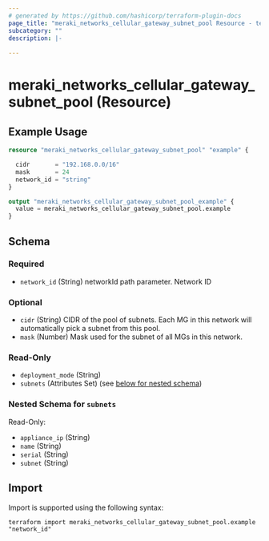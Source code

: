 ```yaml
---
# generated by https://github.com/hashicorp/terraform-plugin-docs
page_title: "meraki_networks_cellular_gateway_subnet_pool Resource - terraform-provider-meraki"
subcategory: ""
description: |-
  
---
```


# meraki_networks_cellular_gateway_subnet_pool (Resource)



## Example Usage

```terraform
resource "meraki_networks_cellular_gateway_subnet_pool" "example" {

  cidr       = "192.168.0.0/16"
  mask       = 24
  network_id = "string"
}

output "meraki_networks_cellular_gateway_subnet_pool_example" {
  value = meraki_networks_cellular_gateway_subnet_pool.example
}
```

<!-- schema generated by tfplugindocs -->
## Schema

### Required

- `network_id` (String) networkId path parameter. Network ID

### Optional

- `cidr` (String) CIDR of the pool of subnets. Each MG in this network will automatically pick a subnet from this pool.
- `mask` (Number) Mask used for the subnet of all MGs in  this network.

### Read-Only

- `deployment_mode` (String)
- `subnets` (Attributes Set) (see [below for nested schema](#nestedatt--subnets))

<a id="nestedatt--subnets"></a>
### Nested Schema for `subnets`

Read-Only:

- `appliance_ip` (String)
- `name` (String)
- `serial` (String)
- `subnet` (String)

## Import

Import is supported using the following syntax:

```shell
terraform import meraki_networks_cellular_gateway_subnet_pool.example "network_id"
```
